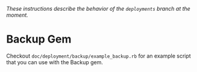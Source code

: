 _These instructions describe the behavior of the `deployments` branch at the moment._

# Backup Gem

Checkout `doc/deployment/backup/example_backup.rb` for an example script that you can use with the Backup gem.
